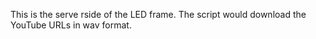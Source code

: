 This is the serve rside of the LED frame. The script would download the YouTube URLs in wav format.
